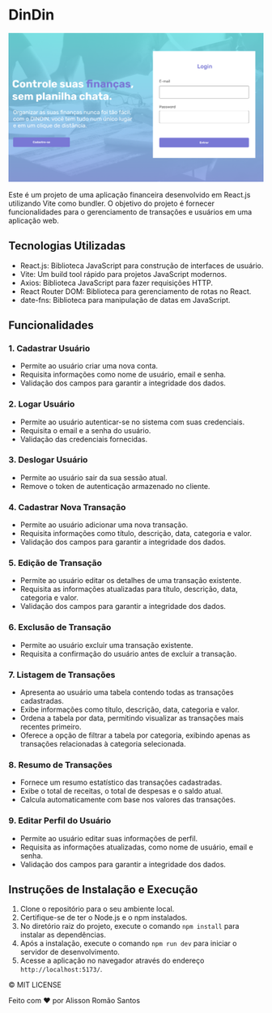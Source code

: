 # DinDin

![](./.github/dindin.png)

Este é um projeto de uma aplicação financeira desenvolvido em React.js utilizando Vite como bundler. O objetivo do projeto é fornecer funcionalidades para o gerenciamento de transações e usuários em uma aplicação web.

## Tecnologias Utilizadas

- React.js: Biblioteca JavaScript para construção de interfaces de usuário.
- Vite: Um build tool rápido para projetos JavaScript modernos.
- Axios: Biblioteca JavaScript para fazer requisições HTTP.
- React Router DOM: Biblioteca para gerenciamento de rotas no React.
- date-fns: Biblioteca para manipulação de datas em JavaScript.

## Funcionalidades

### 1. Cadastrar Usuário

- Permite ao usuário criar uma nova conta.
- Requisita informações como nome de usuário, email e senha.
- Validação dos campos para garantir a integridade dos dados.

### 2. Logar Usuário

- Permite ao usuário autenticar-se no sistema com suas credenciais.
- Requisita o email e a senha do usuário.
- Validação das credenciais fornecidas.

### 3. Deslogar Usuário

- Permite ao usuário sair da sua sessão atual.
- Remove o token de autenticação armazenado no cliente.

### 4. Cadastrar Nova Transação

- Permite ao usuário adicionar uma nova transação.
- Requisita informações como título, descrição, data, categoria e valor.
- Validação dos campos para garantir a integridade dos dados.

### 5. Edição de Transação

- Permite ao usuário editar os detalhes de uma transação existente.
- Requisita as informações atualizadas para título, descrição, data, categoria e valor.
- Validação dos campos para garantir a integridade dos dados.

### 6. Exclusão de Transação

- Permite ao usuário excluir uma transação existente.
- Requisita a confirmação do usuário antes de excluir a transação.

### 7. Listagem de Transações

- Apresenta ao usuário uma tabela contendo todas as transações cadastradas.
- Exibe informações como título, descrição, data, categoria e valor.
- Ordena a tabela por data, permitindo visualizar as transações mais recentes primeiro.
- Oferece a opção de filtrar a tabela por categoria, exibindo apenas as transações relacionadas à categoria selecionada.

### 8. Resumo de Transações

- Fornece um resumo estatístico das transações cadastradas.
- Exibe o total de receitas, o total de despesas e o saldo atual.
- Calcula automaticamente com base nos valores das transações.

### 9. Editar Perfil do Usuário

- Permite ao usuário editar suas informações de perfil.
- Requisita as informações atualizadas, como nome de usuário, email e senha.
- Validação dos campos para garantir a integridade dos dados.

## Instruções de Instalação e Execução

1. Clone o repositório para o seu ambiente local.
2. Certifique-se de ter o Node.js e o npm instalados.
3. No diretório raiz do projeto, execute o comando `npm install` para instalar as dependências.
4. Após a instalação, execute o comando `npm run dev` para iniciar o servidor de desenvolvimento.
5. Acesse a aplicação no navegador através do endereço `http://localhost:5173/`.

&copy; MIT LICENSE

Feito com ❤️ por Alisson Romão Santos
